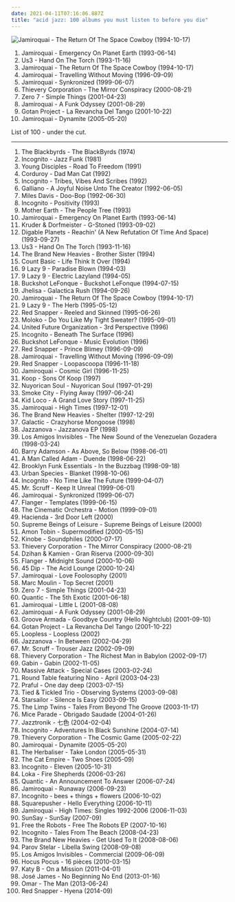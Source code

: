 ```yaml
---
date: 2021-04-11T07:16:06.887Z
title: "acid jazz: 100 albums you must listen to before you die"
---
```

![Jamiroquai - The Return Of The Space Cowboy (1994-10-17)](http://coverartarchive.org/release/cac293d3-9ee1-495b-819f-524318f49432/26667277904-500.jpg "Jamiroquai - The Return Of The Space Cowboy (1994-10-17)")
<ol class="albums">
<li data-cover="http://coverartarchive.org/release/be5efb0f-b354-3071-a41f-e8784403ea8d/2479394930-500.jpg" data-tags="acid jazz, funk" role="button">Jamiroquai - Emergency On Planet Earth (1993-06-14)</li>
<li data-cover="http://coverartarchive.org/release/a58761e0-85cb-3050-b358-4b5588758afc/19843667410-500.jpg" data-tags="acid jazz" role="button">Us3 - Hand On The Torch (1993-11-16)</li>
<li data-cover="http://coverartarchive.org/release/cac293d3-9ee1-495b-819f-524318f49432/26667277904-500.jpg" data-tags="acid jazz, funk" role="button">Jamiroquai - The Return Of The Space Cowboy (1994-10-17)</li>
<li data-cover="http://coverartarchive.org/release/e357d59f-7440-47bd-97c5-88c38c1080f8/7479486477-500.jpg" data-tags="funk" role="button">Jamiroquai - Travelling Without Moving (1996-09-09)</li>
<li data-cover="http://coverartarchive.org/release/68f52c38-702e-3ebd-9b08-9a2d651de602/2981543235-500.jpg" data-tags="funk" role="button">Jamiroquai - Synkronized (1999-06-07)</li>
<li data-cover="https://img.discogs.com/g3vi5x1JYbjTD8eb51HI2FpxOxo=/fit-in/600x596/filters:strip_icc():format(jpeg):mode_rgb():quality(90)/discogs-images/R-13764-1334923424.jpeg.jpg" data-tags="chillout, trip-hop, downtempo" role="button">Thievery Corporation - The Mirror Conspiracy (2000-08-21)</li>
<li data-cover="http://coverartarchive.org/release/492ba46b-0c4b-48c6-8dae-162058dc95e9/12184142601-500.jpg" data-tags="chillout, downtempo" role="button">Zero 7 - Simple Things (2001-04-23)</li>
<li data-cover="https://via.placeholder.com/450" data-tags="funk" role="button">Jamiroquai - A Funk Odyssey (2001-08-29)</li>
<li data-cover="http://coverartarchive.org/release/b0e6393b-af67-3767-9f48-4284e5728d04/23417424437-500.jpg" data-tags="tango" role="button">Gotan Project - La Revancha Del Tango (2001-10-22)</li>
<li data-cover="https://img.discogs.com/YodYziNyBczF-4pUNYqYjECqyfg=/fit-in/600x532/filters:strip_icc():format(jpeg):mode_rgb():quality(90)/discogs-images/R-478545-1601334302-9071.jpeg.jpg" data-tags="funk" role="button">Jamiroquai - Dynamite (2005-05-20)</li>
</ol>
List of 100 - under the cut.
<!-- more -->

_________________

<ol class="albums">
<li data-cover="http://coverartarchive.org/release/ab27a8fd-1d2d-4c53-b554-146885ba89a7/2569157966-500.jpg" data-tags="funk, acid jazz, jazz, soul" role="button">
The Blackbyrds - The BlackByrds (1974)
</li>
<li data-cover="https://img.discogs.com/S_soeX-QiA8UjgctA9I2Qng-1Cc=/fit-in/600x591/filters:strip_icc():format(jpeg):mode_rgb():quality(90)/discogs-images/R-56164-1467839092-5765.jpeg.jpg" data-tags="jazz funk" role="button">
Incognito - Jazz Funk (1981)
</li>
<li data-cover="https://img.discogs.com/PYhEyjDHhKa5gfHm8pv1wctleM0=/fit-in/230x227/filters:strip_icc():format(jpeg):mode_rgb():quality(90)/discogs-images/R-39336-001.jpg.jpg" data-tags="acid jazz" role="button">
Young Disciples - Road To Freedom (1991)
</li>
<li data-cover="http://coverartarchive.org/release/2dc42fe3-6691-3f33-a7cf-4738bd212885/9225353462-500.jpg" data-tags="acid jazz" role="button">
Corduroy - Dad Man Cat (1992)
</li>
<li data-cover="https://via.placeholder.com/450" data-tags="funk jazz, jazz" role="button">
Incognito - Tribes, Vibes And Scribes (1992)
</li>
<li data-cover="https://img.discogs.com/iBey9LEZlRl-pkbrPeaxXGY6d_E=/fit-in/600x595/filters:strip_icc():format(jpeg):mode_rgb():quality(90)/discogs-images/R-4987702-1588974715-8788.jpeg.jpg" data-tags="acid jazz" role="button">
Galliano - A Joyful Noise Unto The Creator (1992-06-05)
</li>
<li data-cover="http://coverartarchive.org/release/dc311d36-6df0-4efc-8568-a50b727a281c/3186694129-500.jpg" data-tags="jazz, acid jazz" role="button">
Miles Davis - Doo-Bop (1992-06-30)
</li>
<li data-cover="https://img.discogs.com/_bk2fJjHu6Or6mJYitlFmuIqq0k=/fit-in/600x600/filters:strip_icc():format(jpeg):mode_rgb():quality(90)/discogs-images/R-12331082-1533071586-2843.jpeg.jpg" data-tags="acid jazz, funk" role="button">
Incognito - Positivity (1993)
</li>
<li data-cover="https://img.discogs.com/TdhZsEMLLo_oUFs6eqlM3fsGLLU=/fit-in/540x528/filters:strip_icc():format(jpeg):mode_rgb():quality(90)/discogs-images/R-1654996-1234863030.jpeg.jpg" data-tags="acid jazz" role="button">
Mother Earth - The People Tree (1993)
</li>
<li data-cover="http://coverartarchive.org/release/be5efb0f-b354-3071-a41f-e8784403ea8d/2479394930-500.jpg" data-tags="acid jazz, funk" role="button">
Jamiroquai - Emergency On Planet Earth (1993-06-14)
</li>
<li data-cover="https://img.discogs.com/LDoJ4fXQzmCA4wn5n-IRtTjqeP4=/fit-in/600x597/filters:strip_icc():format(jpeg):mode_rgb():quality(90)/discogs-images/R-3481-1568187492-9559.jpeg.jpg" data-tags="chillout, downtempo" role="button">
Kruder & Dorfmeister - G-Stoned (1993-09-02)
</li>
<li data-cover="https://img.discogs.com/SWZDcqxrhCpb02E9CnRLU4s6wUc=/fit-in/600x593/filters:strip_icc():format(jpeg):mode_rgb():quality(90)/discogs-images/R-1917970-1392717758-4138.jpeg.jpg" data-tags="hip hop" role="button">
Digable Planets - Reachin' (A New Refutation Of Time And Space) (1993-09-27)
</li>
<li data-cover="http://coverartarchive.org/release/a58761e0-85cb-3050-b358-4b5588758afc/19843667410-500.jpg" data-tags="acid jazz" role="button">
Us3 - Hand On The Torch (1993-11-16)
</li>
<li data-cover="http://coverartarchive.org/release/2d62176f-1982-4ab3-8ba9-5203e88c20a5/9385248713-500.jpg" data-tags="acid jazz" role="button">
The Brand New Heavies - Brother Sister (1994)
</li>
<li data-cover="https://img.discogs.com/H-1DiO67xsSILjLDgx2kjELyLfI=/fit-in/300x300/filters:strip_icc():format(jpeg):mode_rgb():quality(90)/discogs-images/R-830692-1203616294.jpeg.jpg" data-tags="acid jazz, 90s, 2 s34rch, k00l d0wn" role="button">
Count Basic - Life Think It Over (1994)
</li>
<li data-cover="http://coverartarchive.org/release/0321d916-5799-4eaf-aabc-70fac210465e/4506378697-500.jpg" data-tags="downtempo" role="button">
9 Lazy 9 - Paradise Blown (1994-03)
</li>
<li data-cover="https://img.discogs.com/ff_asNjwbK3bM96fQXYhOPoEdr8=/fit-in/500x496/filters:strip_icc():format(jpeg):mode_rgb():quality(90)/discogs-images/R-29668-1326623736.jpeg.jpg" data-tags="downtempo, ninja tune, acid jazz" role="button">
9 Lazy 9 - Electric Lazyland (1994-05)
</li>
<li data-cover="https://img.discogs.com/95U7U2gbgrLhrwO1ON0x8ABecTc=/fit-in/600x595/filters:strip_icc():format(jpeg):mode_rgb():quality(90)/discogs-images/R-798463-1229707189.jpeg.jpg" data-tags="acid jazz" role="button">
Buckshot LeFonque - Buckshot LeFonque (1994-07-15)
</li>
<li data-cover="https://img.discogs.com/WXVEMPqKKB4LA4WQxZ1gho4MwH4=/fit-in/200x197/filters:strip_icc():format(jpeg):mode_rgb():quality(90)/discogs-images/R-11914-1075232877.jpg.jpg" data-tags="soul, funk, acid jazz, this i like, 2 s34rch, r00ts, mlx, exploratory, ch3ck 74, superchill, opelmelange, jhe1, llamativas" role="button">
Jhelisa - Galactica Rush (1994-09-26)
</li>
<li data-cover="http://coverartarchive.org/release/cac293d3-9ee1-495b-819f-524318f49432/26667277904-500.jpg" data-tags="acid jazz, funk" role="button">
Jamiroquai - The Return Of The Space Cowboy (1994-10-17)
</li>
<li data-cover="http://coverartarchive.org/release/b181c56b-6aad-4f41-9104-3f3c044d8be1/23264238178-500.jpg" data-tags="acid jazz" role="button">
9 Lazy 9 - The Herb (1995-05-12)
</li>
<li data-cover="http://coverartarchive.org/release/0d339f10-ad00-43b1-a113-579481e9c33f/863426134-500.jpg" data-tags="trip-hop, acid jazz" role="button">
Red Snapper - Reeled and Skinned (1995-06-26)
</li>
<li data-cover="https://img.discogs.com/P1aDkYbPs3UCngSPoP-eOqSMKeQ=/fit-in/600x589/filters:strip_icc():format(jpeg):mode_rgb():quality(90)/discogs-images/R-11221028-1512156805-2715.gif.jpg" data-tags="trip-hop, electronic" role="button">
Moloko - Do You Like My Tight Sweater? (1995-09-01)
</li>
<li data-cover="https://img.discogs.com/qdQvcMSQYLYp9fXzB9dtE3p3N9g=/fit-in/593x600/filters:strip_icc():format(jpeg):mode_rgb():quality(90)/discogs-images/R-818256-1374096483-2227.jpeg.jpg" data-tags="acid jazz" role="button">
United Future Organization - 3rd Perspective (1996)
</li>
<li data-cover="http://coverartarchive.org/release/b67f2fc9-3164-4dbd-880f-a7d8d066020a/26804392763-500.jpg" data-tags="acid jazz" role="button">
Incognito - Beneath The Surface (1996)
</li>
<li data-cover="https://img.discogs.com/y6tL_isTcV3TdAmGrjxKKcAOkRk=/fit-in/600x600/filters:strip_icc():format(jpeg):mode_rgb():quality(90)/discogs-images/R-314536-1509337866-3410.jpeg.jpg" data-tags="hip-hop, acid jazz" role="button">
Buckshot LeFonque - Music Evolution (1996)
</li>
<li data-cover="https://img.discogs.com/nWQE1IcfbSTHm0EDkeiX8ahJsxM=/fit-in/595x595/filters:strip_icc():format(jpeg):mode_rgb():quality(90)/discogs-images/R-7159849-1435065110-1254.jpeg.jpg" data-tags="acid jazz" role="button">
Red Snapper - Prince Blimey (1996-09-09)
</li>
<li data-cover="http://coverartarchive.org/release/e357d59f-7440-47bd-97c5-88c38c1080f8/7479486477-500.jpg" data-tags="funk" role="button">
Jamiroquai - Travelling Without Moving (1996-09-09)
</li>
<li data-cover="http://coverartarchive.org/release/43387e7c-70a0-4b07-8fd3-ab6bff57547f/7203852212-500.jpg" data-tags="acid jazz, trip hop" role="button">
Red Snapper - Loopascoopa (1996-11-18)
</li>
<li data-cover="https://img.discogs.com/rARdHbiwt3YOSaYSxmk6lubNI3w=/fit-in/600x588/filters:strip_icc():format(jpeg):mode_rgb():quality(90)/discogs-images/R-10277-1535162776-3227.jpeg.jpg" data-tags="electronica, electro, funk, acid jazz, jamiroquai" role="button">
Jamiroquai - Cosmic Girl (1996-11-25)
</li>
<li data-cover="http://coverartarchive.org/release/55b4d834-4916-4530-a184-f10f899e138e/20794420950-500.jpg" data-tags="chillout, downtempo" role="button">
Koop - Sons Of Koop (1997)
</li>
<li data-cover="http://coverartarchive.org/release/def4619f-0de9-4b13-b3c3-0e2049f39bfd/11969760815-500.jpg" data-tags="funk, latin" role="button">
Nuyorican Soul - Nuyorican Soul (1997-01-29)
</li>
<li data-cover="http://coverartarchive.org/release/a80dbd7d-3841-4d87-acda-58b53eb47028/5969394312-500.jpg" data-tags="chillout, trip-hop, downtempo" role="button">
Smoke City - Flying Away (1997-06-24)
</li>
<li data-cover="http://coverartarchive.org/release/c81ded29-9054-4c15-9e6c-72a12cc41ea1/17720852193-500.jpg" data-tags="downtempo, chillout, trip-hop" role="button">
Kid Loco - A Grand Love Story (1997-11-25)
</li>
<li data-cover="https://img.discogs.com/WU1ARe72zrRVpkhxRsIzRKlZx58=/fit-in/600x512/filters:strip_icc():format(jpeg):mode_rgb():quality(90)/discogs-images/R-3907406-1603391918-7506.jpeg.jpg" data-tags="jazz, british, funk, acid jazz, 00s, jamiroquai, uk number one" role="button">
Jamiroquai - High Times (1997-12-01)
</li>
<li data-cover="https://img.discogs.com/xV_5SyTRYyFYU9dUJbkiggU1kh4=/fit-in/600x600/filters:strip_icc():format(jpeg):mode_rgb():quality(90)/discogs-images/R-133675-1261228874.jpeg.jpg" data-tags="acid jazz" role="button">
The Brand New Heavies - Shelter (1997-12-29)
</li>
<li data-cover="http://coverartarchive.org/release/500ebdb0-20ae-45d7-ab05-13387e80c7bc/16322827370-500.jpg" data-tags="funk, acid jazz, albums i need to listen to" role="button">
Galactic - Crazyhorse Mongoose (1998)
</li>
<li data-cover="http://coverartarchive.org/release/d45b934f-1c9e-4d38-bf35-abf0b5329be0/7639358018-500.jpg" data-tags="acid jazz, nu jazz, jazzrock" role="button">
Jazzanova - Jazzanova EP (1998)
</li>
<li data-cover="https://img.discogs.com/raREjGNZ3-vigkbzpIeBfD0WyMk=/fit-in/600x597/filters:strip_icc():format(jpeg):mode_rgb():quality(90)/discogs-images/R-524438-1565151189-2546.jpeg.jpg" data-tags="funk, dance, acid jazz" role="button">
Los Amigos Invisibles - The New Sound of the Venezuelan Gozadera (1998-03-24)
</li>
<li data-cover="https://img.discogs.com/mUZ6LyxL2JZsbWN7YSBSDKCe5KA=/fit-in/600x600/filters:strip_icc():format(jpeg):mode_rgb():quality(90)/discogs-images/R-184906-1154760309.jpeg.jpg" data-tags="acid jazz" role="button">
Barry Adamson - As Above, So Below (1998-06-01)
</li>
<li data-cover="http://coverartarchive.org/release/7ea1c3dd-dc2d-4479-a13d-903c65381cb5/24421736197-500.jpg" data-tags="british, lounge" role="button">
A Man Called Adam - Duende (1998-06-22)
</li>
<li data-cover="http://coverartarchive.org/release/5a5f11bb-7382-4179-9ed4-813868b8e402/17345379894-500.jpg" data-tags="acid jazz, funk and turku" role="button">
Brooklyn Funk Essentials - In the Buzzbag (1998-09-18)
</li>
<li data-cover="http://coverartarchive.org/release/2326205e-b0fb-4378-9370-d98b1ee974cd/8647106408-500.jpg" data-tags="female vocalists, r00ts, t4lk1n l0ud" role="button">
Urban Species - Blanket (1998-10-06)
</li>
<li data-cover="https://img.discogs.com/iYuVeT1AGYHstPA7WA84reQate4=/fit-in/500x405/filters:strip_icc():format(jpeg):mode_rgb():quality(90)/discogs-images/R-1673568-1411704841-2842.jpeg.jpg" data-tags="acid jazz" role="button">
Incognito - No Time Like The Future (1999-04-07)
</li>
<li data-cover="https://img.discogs.com/MJaGbv-d3pFnroMLPVfW7cpBhbU=/fit-in/600x595/filters:strip_icc():format(jpeg):mode_rgb():quality(90)/discogs-images/R-5680041-1466762180-5272.jpeg.jpg" data-tags="ninja tune, electronic" role="button">
Mr. Scruff - Keep It Unreal (1999-06-01)
</li>
<li data-cover="http://coverartarchive.org/release/68f52c38-702e-3ebd-9b08-9a2d651de602/2981543235-500.jpg" data-tags="funk" role="button">
Jamiroquai - Synkronized (1999-06-07)
</li>
<li data-cover="https://img.discogs.com/QMnlIBmPrtjG3PcNoSUWhzFW35w=/fit-in/600x529/filters:strip_icc():format(jpeg):mode_rgb():quality(90)/discogs-images/R-5727-1165445829.jpeg.jpg" data-tags="electronic, downtempo, world, acid jazz, idm, future jazz, space age pop, hi-tech, jazz favorites, brisk sound, robertitus global, barturismooth" role="button">
Flanger - Templates (1999-06-15)
</li>
<li data-cover="http://coverartarchive.org/release/a93421ab-50ba-3511-b0c4-1c2f1888cbd6/23414863063-500.jpg" data-tags="jazz, ninja tune, downtempo" role="button">
The Cinematic Orchestra - Motion (1999-09-01)
</li>
<li data-cover="https://img.discogs.com/XaUUA9nA17Q-jHkAsvjsnmKTH4Y=/fit-in/568x564/filters:strip_icc():format(jpeg):mode_rgb():quality(90)/discogs-images/R-40480-1236066826.jpeg.jpg" data-tags="cafe del mar, acid jazz, germany, 00s, explore, favouritestreamablealbums, 3l3ktr0 ch1x, relaxing cafe, k-2000radio, haciendasi" role="button">
Hacienda - 3rd Door Left (2000)
</li>
<li data-cover="https://img.discogs.com/YCFztdICySQEZ6VJPuQmnF_7joE=/fit-in/600x595/filters:strip_icc():format(jpeg):mode_rgb():quality(90)/discogs-images/R-50408-1264860782.jpeg.jpg" data-tags="trip-hop, uutta jazzia, acid lounge, smooth lounge, jazzy female vocal, serve chilled, jazzy flavoured, downtempo influences, vocal-lounge, city lounge, vocal downtempo, my-love, acoustic groove, chillout downtempo, lounge downtempo, jazz-trip, alternative lounge, genre: downtempo, lounge chill, lounge-tech, smoothly sexy sounding, groove lounge, electronic lounge jazz, lounge electronic, lounge uptempo, my lounge room, sweet downtempo, ouahhhhh, tropcool, chillounge1, chill chill, jazzy vibes, lounge at home two, lounge at home tres, chillair, 1st vine, awesome downtempo, epic lounge, genre:downtempo, sexy sounding, uuta jazzia, uutta jazziz" role="button">
Supreme Beings of Leisure - Supreme Beings of Leisure (2000)
</li>
<li data-cover="http://coverartarchive.org/release/a7fef0ff-821a-4e9b-badc-adf2f3c08da1/6094822103-500.jpg" data-tags="electronic" role="button">
Amon Tobin - Supermodified (2000-05-15)
</li>
<li data-cover="http://coverartarchive.org/release/ca8615f2-a0df-38a3-904e-6eaacb5166ff/28701723383-500.jpg" data-tags="trip-hop, downtempo" role="button">
Kinobe - Soundphiles (2000-07-17)
</li>
<li data-cover="https://img.discogs.com/g3vi5x1JYbjTD8eb51HI2FpxOxo=/fit-in/600x596/filters:strip_icc():format(jpeg):mode_rgb():quality(90)/discogs-images/R-13764-1334923424.jpeg.jpg" data-tags="chillout, trip-hop, downtempo" role="button">
Thievery Corporation - The Mirror Conspiracy (2000-08-21)
</li>
<li data-cover="http://coverartarchive.org/release/02b53001-faea-4784-93be-3d3795376d94/4512744721-500.jpg" data-tags="downtempo, lounge" role="button">
Dzihan & Kamien - Gran Riserva (2000-09-30)
</li>
<li data-cover="http://coverartarchive.org/release/17bec90b-853a-3094-9560-e831e9dcb857/9725026485-500.jpg" data-tags="downtempo, acid jazz" role="button">
Flanger - Midnight Sound (2000-10-06)
</li>
<li data-cover="https://img.discogs.com/RC6NvAe0GKxaxGhlPMKA_6a6j-Q=/fit-in/600x608/filters:strip_icc():format(jpeg):mode_rgb():quality(90)/discogs-images/R-227952-1139461309.jpeg.jpg" data-tags="acid jazz" role="button">
45 Dip - The Acid Lounge (2000-10-24)
</li>
<li data-cover="https://img.discogs.com/z7rCCW7t85DLtI8TRJl71SFhm7c=/fit-in/600x594/filters:strip_icc():format(jpeg):mode_rgb():quality(90)/discogs-images/R-8792422-1468866017-4258.jpeg.jpg" data-tags="funk, house, acid jazz, jamiroquai" role="button">
Jamiroquai - Love Foolosophy (2001)
</li>
<li data-cover="http://coverartarchive.org/release/5a2c2771-4dad-422c-b117-df172c72a61b/8125856782-500.jpg" data-tags="acid jazz" role="button">
Marc Moulin - Top Secret (2001)
</li>
<li data-cover="http://coverartarchive.org/release/492ba46b-0c4b-48c6-8dae-162058dc95e9/12184142601-500.jpg" data-tags="chillout, downtempo" role="button">
Zero 7 - Simple Things (2001-04-23)
</li>
<li data-cover="http://coverartarchive.org/release/5cbf9bb5-6b4d-4b4e-843e-0db79f8f3a58/4396377486-500.jpg" data-tags="downtempo" role="button">
Quantic - The 5th Exotic (2001-06-18)
</li>
<li data-cover="https://img.discogs.com/C0A_JWlzhLfmwNf84ObVK7Cyew4=/fit-in/600x525/filters:strip_icc():format(jpeg):mode_rgb():quality(90)/discogs-images/R-298139-1235920675.jpeg.jpg" data-tags="funk" role="button">
Jamiroquai - Little L (2001-08-08)
</li>
<li data-cover="https://via.placeholder.com/450" data-tags="funk" role="button">
Jamiroquai - A Funk Odyssey (2001-08-29)
</li>
<li data-cover="http://coverartarchive.org/release/41dc852a-36ab-4c92-a97c-6f864e526c66/4759377343-500.jpg" data-tags="chillout, electronic" role="button">
Groove Armada - Goodbye Country (Hello Nightclub) (2001-09-10)
</li>
<li data-cover="http://coverartarchive.org/release/b0e6393b-af67-3767-9f48-4284e5728d04/23417424437-500.jpg" data-tags="tango" role="button">
Gotan Project - La Revancha Del Tango (2001-10-22)
</li>
<li data-cover="https://img.discogs.com/QwgcaRR6rmAIuW7HlkcwBxFOJBk=/fit-in/220x219/filters:strip_icc():format(jpeg):mode_rgb():quality(90)/discogs-images/R-257316-1105728768.jpg.jpg" data-tags="acid jazz, uutta jazzia, acid lounge, lounge groove, smooth lounge, serve chilled, jazzy flavoured, downtempo influences, vocal-lounge, city lounge, vocal downtempo, my-love, downtempo lounge, acoustic groove, chillout downtempo, electrocool, lounge downtempo, jazz-trip, alternative lounge, genre: downtempo, lounge chill, lounge-tech, smoothly sexy sounding, groove lounge, electronic lounge jazz, lounge electronic, lounge uptempo, my lounge room, sweet downtempo, electropcool, ouahhhhh, tropcool, lounge vibe, chillounge1, chill chill, jazzy vibes, lounge at home tres, chillair, 1st vine, awesome downtempo, epic lounge, genre:downtempo, served chilled, sexy sounding, 1st vine acid, acid jazz vibe, chilllounge1, nu jazz vibe, nu-jazz vibe, nujazz vibe, uuta jazzia, uutta jazziz, down-tempo vibe, downtempo vibe, future jazz vibe, jazzy down tempo vibe, jazzy down-tempo vibe, jazzy downtempo vibe, lounge jazz vibe" role="button">
Loopless - Loopless (2002)
</li>
<li data-cover="http://coverartarchive.org/release/7840a710-b354-3856-8e98-d1afda2991c7/12013536001-500.jpg" data-tags="nu jazz" role="button">
Jazzanova - In Between (2002-04-29)
</li>
<li data-cover="http://coverartarchive.org/release/e61973b7-9cce-4620-802d-d71099fb6010/13581337932-500.jpg" data-tags="ninja tune" role="button">
Mr. Scruff - Trouser Jazz (2002-09-09)
</li>
<li data-cover="http://coverartarchive.org/release/1770ef1b-d12b-4b23-b594-a3d471c3d600/8933157864-500.jpg" data-tags="chillout, downtempo, lounge" role="button">
Thievery Corporation - The Richest Man in Babylon (2002-09-17)
</li>
<li data-cover="http://coverartarchive.org/release/9f2d7299-3c26-38a2-8d81-95ca297ef0a1/8250295476-500.jpg" data-tags="jazz, lounge" role="button">
Gabin - Gabin (2002-11-05)
</li>
<li data-cover="https://img.discogs.com/BR7I3yZqy88Oow1dPTjGLE2Wlp8=/fit-in/600x590/filters:strip_icc():format(jpeg):mode_rgb():quality(90)/discogs-images/R-125883-1548029554-5121.jpeg.jpg" data-tags="electronica, trip-hop, electro, trip hop" role="button">
Massive Attack - Special Cases (2003-02-24)
</li>
<li data-cover="http://coverartarchive.org/release/9905699f-1b5b-4252-9b88-337b0c75b34b/27129224684-500.jpg" data-tags="jazz, acid jazz, lounge, j-jazz, cosy, chillout, jazzy, jazz pop, japanese jazz, easy listening, jazz fusion, japanese city pop, city pop" role="button">
Round Table featuring Nino - April (2003-04-23)
</li>
<li data-cover="http://coverartarchive.org/release/ab3fefde-9617-4d57-9a8e-9e17fa8ede97/8468315713-500.jpg" data-tags="acid jazz" role="button">
Praful - One day deep (2003-07-15)
</li>
<li data-cover="https://img.discogs.com/hr5sUaRDxR8QdrFIOTF51iWYCd4=/fit-in/600x542/filters:strip_icc():format(jpeg):mode_rgb():quality(90)/discogs-images/R-168765-1587282765-8727.jpeg.jpg" data-tags="experimental, jazz fusion" role="button">
Tied & Tickled Trio - Observing Systems (2003-09-08)
</li>
<li data-cover="https://img.discogs.com/jrWVzobDRoF5M8iFRO0_ha-z8PQ=/fit-in/600x592/filters:strip_icc():format(jpeg):mode_rgb():quality(90)/discogs-images/R-434193-1482085620-7376.jpeg.jpg" data-tags="britpop, indie rock" role="button">
Starsailor - Silence Is Easy (2003-09-15)
</li>
<li data-cover="http://coverartarchive.org/release/ea91fb49-70e8-4b21-ab82-9b85e52bc236/5349865375-500.jpg" data-tags="tru thoughts, acid jazz" role="button">
The Limp Twins - Tales From Beyond The Groove (2003-11-17)
</li>
<li data-cover="http://coverartarchive.org/release/5e1d0431-64dd-4e59-85c9-bdc0e311dcb7/4506037751-500.jpg" data-tags="electronica, post-rock" role="button">
Mice Parade - Obrigado Saudade (2004-01-26)
</li>
<li data-cover="https://img.discogs.com/JLZ8kTU1hQhlwYxyRsJxNzWYO5c=/fit-in/600x515/filters:strip_icc():format(jpeg):mode_rgb():quality(90)/discogs-images/R-228009-1143075971.jpeg.jpg" data-tags="chillout, japanese, downtempo, easy listening, acid jazz, lounge, jazz fusion, jpop, asian, j-pop, jazz pop, 2 s34rch, asian music, retroschool, asian pop, jazztronik, samurai music, amazing japanese lounge music, colorful album covers, rainbow album covers" role="button">
Jazztronik - 七色 (2004-02-04)
</li>
<li data-cover="http://coverartarchive.org/release/417e5f7a-6ed9-45cf-b1fd-0959535219df/3396384349-500.jpg" data-tags="acid jazz, funk, jazz-funk" role="button">
Incognito - Adventures In Black Sunshine (2004-07-14)
</li>
<li data-cover="http://coverartarchive.org/release/91af6753-4ef5-46b3-9fed-f51f1af23302/3974894022-500.jpg" data-tags="downtempo" role="button">
Thievery Corporation - The Cosmic Game (2005-02-22)
</li>
<li data-cover="https://img.discogs.com/YodYziNyBczF-4pUNYqYjECqyfg=/fit-in/600x532/filters:strip_icc():format(jpeg):mode_rgb():quality(90)/discogs-images/R-478545-1601334302-9071.jpeg.jpg" data-tags="funk" role="button">
Jamiroquai - Dynamite (2005-05-20)
</li>
<li data-cover="https://img.discogs.com/BsWAC-S3slj4JcVFKwxRQxZuWRU=/fit-in/600x530/filters:strip_icc():format(jpeg):mode_rgb():quality(90)/discogs-images/R-466434-1504733497-2081.jpeg.jpg" data-tags="ninja tune" role="button">
The Herbaliser - Take London (2005-05-31)
</li>
<li data-cover="https://img.discogs.com/YtrSaPszyrFXACFtOQboWrZfrNU=/fit-in/500x500/filters:strip_icc():format(jpeg):mode_rgb():quality(90)/discogs-images/R-893597-1170067201.jpeg.jpg" data-tags="ska, alternative, australian" role="button">
The Cat Empire - Two Shoes (2005-09)
</li>
<li data-cover="http://coverartarchive.org/release/dbe668f2-3409-4cd4-a764-906d51c8eade/26071703514-500.jpg" data-tags="funk, jazz, soul, acid jazz" role="button">
Incognito - Eleven (2005-10-31)
</li>
<li data-cover="https://img.discogs.com/5_R8PSnEtAenqpSIUMLsTpfil_A=/fit-in/300x300/filters:strip_icc():format(jpeg):mode_rgb():quality(90)/discogs-images/R-479480-1131929193.jpeg.jpg" data-tags="downtempo, ninja tune" role="button">
Loka - Fire Shepherds (2006-03-26)
</li>
<li data-cover="https://img.discogs.com/bfMEL68rc00P8HtCMLhDFbEPGm8=/fit-in/354x346/filters:strip_icc():format(jpeg):mode_rgb():quality(90)/discogs-images/R-736035-1153535752.jpeg.jpg" data-tags="downtempo, future jazz" role="button">
Quantic - An Announcement To Answer (2006-07-24)
</li>
<li data-cover="http://coverartarchive.org/release/9355ffab-55b5-462f-8ab1-9093f1274266/2543267829-500.jpg" data-tags="funk, house, acid jazz, jamiroquai" role="button">
Jamiroquai - Runaway (2006-09-23)
</li>
<li data-cover="https://img.discogs.com/zdhoz-8WZ_o0cAPyww_efCT7bdU=/fit-in/600x580/filters:strip_icc():format(jpeg):mode_rgb():quality(90)/discogs-images/R-6861832-1428213114-9489.jpeg.jpg" data-tags="acid jazz" role="button">
Incognito - bees + things + flowers (2006-10-02)
</li>
<li data-cover="https://img.discogs.com/6um4N2hqgHzP_OrJWWvz6uPwieY=/fit-in/580x572/filters:strip_icc():format(jpeg):mode_rgb():quality(90)/discogs-images/R-767536-1156714289.jpeg.jpg" data-tags="electronic, idm" role="button">
Squarepusher - Hello Everything (2006-10-11)
</li>
<li data-cover="http://coverartarchive.org/release/a3f2ed19-cefe-4c58-9988-4104155c8141/16440581507-500.jpg" data-tags="funk" role="button">
Jamiroquai - High Times: Singles 1992-2006 (2006-11-03)
</li>
<li data-cover="https://img.discogs.com/Ekhpoc-K1J5POmMeD1yq68TTTCA=/fit-in/600x534/filters:strip_icc():format(jpeg):mode_rgb():quality(90)/discogs-images/R-1681569-1236768592.jpeg.jpg" data-tags="soul, vocal jazz, acid jazz, lounge, jazz fusion, funky, sun, post-jazz, indie jazz, soul vocal" role="button">
SunSay - SunSay (2007-09)
</li>
<li data-cover="http://coverartarchive.org/release/17db2a43-5d90-45d6-afcf-729248ff40c0/4399091778-500.jpg" data-tags="nu jazz, acid jazz, trip hop" role="button">
Free the Robots - Free The Robots EP (2007-10-16)
</li>
<li data-cover="http://coverartarchive.org/release/262625a2-75b5-33bb-9d0d-b160f1569c7a/8395698263-500.jpg" data-tags="acid jazz" role="button">
Incognito - Tales From The Beach (2008-04-23)
</li>
<li data-cover="http://coverartarchive.org/release/e09d8453-874a-4270-b50c-1100fbcff43c/7523095509-500.jpg" data-tags="acid jazz" role="button">
The Brand New Heavies - Get Used To It (2008-08-06)
</li>
<li data-cover="http://coverartarchive.org/release/d7c03296-13a0-4cc3-9779-0cac4ce67465/10676558534-500.jpg" data-tags="nu jazz" role="button">
Parov Stelar - Libella Swing (2008-09-08)
</li>
<li data-cover="http://coverartarchive.org/release/eecc4e0f-48bf-4b4f-9786-b22080cd128b/4448536862-500.jpg" data-tags="dance, funk, latin, acid jazz, venezuela" role="button">
Los Amigos Invisibles - Commercial (2009-06-09)
</li>
<li data-cover="http://coverartarchive.org/release/7e311d8e-876e-4b3d-a8cb-a5af3447842d/7392995216-500.jpg" data-tags="jazz-funk, acid jazz, neo-soul, french hip hop, jazz rap, conscious hip hop, french hip-hop" role="button">
Hocus Pocus - 16 pièces (2010-03-15)
</li>
<li data-cover="http://coverartarchive.org/release/51d5b8ae-a65b-4e0f-b324-a3cb263ba705/1425942008-500.jpg" data-tags="electronic, dubstep" role="button">
Katy B - On a Mission (2011-04-01)
</li>
<li data-cover="http://coverartarchive.org/release/b8fc6cc2-2388-4ce3-934f-156fe050a517/3385247746-500.jpg" data-tags="jazz" role="button">
José James - No Beginning No End (2013-01-16)
</li>
<li data-cover="https://img.discogs.com/wHyVxUOXp0TgPbmTmmrGURH4CuI=/fit-in/600x600/filters:strip_icc():format(jpeg):mode_rgb():quality(90)/discogs-images/R-4690484-1493307391-7389.jpeg.jpg" data-tags="soul, acid jazz" role="button">
Omar - The Man (2013-06-24)
</li>
<li data-cover="http://coverartarchive.org/release/05eb96d3-0389-4869-9665-bfdd66885db3/20274549479-500.jpg" data-tags="electronic, funk, acid jazz" role="button">
Red Snapper - Hyena (2014-09)
</li>
</ol>